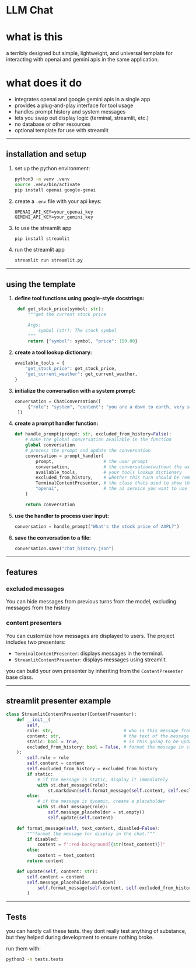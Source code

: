 # LLM Chat

# what is this

a terribly designed but simple, lightweight, and universal template for interacting with openai and gemini apis in the same application.

# what does it do

* integrates openai and google gemini apis in a single app
* provides a plug-and-play interface for tool usage
* handles prompt history and system messages
* lets you swap out display logic (terminal, streamlit, etc.)
* no database or other resources
* optional template for use with streamlit

---

## installation and setup

1. set up the python environment:

   ```sh
   python3 -m venv .venv
   source .venv/bin/activate
   pip install openai google-genai
   ```

2. create a `.env` file with your api keys:

   ```env
   OPENAI_API_KEY=your_openai_key
   GEMINI_API_KEY=your_gemini_key
   ```

3. to use the streamlit app 
    ```sh
    pip install streamlit
    ```

4. run the streamlit app
    ```sh
    streamlit run streamlit.py
    ```


---

## using the template

1. **define tool functions using google-style docstrings:**

   ```py
    def get_stock_price(symbol: str):
        """get the current stock price

        Args:
            symbol (str): The stock symbol
        """
        return {"symbol": symbol, "price": 150.00}
   ```

2. **create a tool lookup dictionary:**

   ```py
   available_tools = {
       "get_stock_price": get_stock_price,
       "get_current_weather": get_current_weather,
   }
   ```

3. **initialize the conversation with a system prompt:**

   ```py
   conversation = ChatConversation([
        {"role": "system", "content": "you are a down to earth, very simple person, dont get too wordy. just be chill, you know the drill"}
    ])
   ```

4. **create a prompt handler function:**

    ```py
    def handle_prompt(prompt: str, excluded_from_history=False):
        # make the global conversation available in the function
        global conversation
        # process the prompt and update the conversation
        conversation = prompt_handler(
            prompt,                   # the user prompt
            conversation,             # the conversation(without the user prompt)
            available_tools,          # your tools lookup dictionary
            excluded_from_history,    # whether this turn should be remembered
            TerminalContentPresenter, # the class thats used to show the messages to the user
            "openai",                 # the ai service you want to use
        )

        return conversation
    ```

5. **use the handler to process user input:**

   ```py
   conversation = handle_prompt("What's the stock price of AAPL?")
   ```

6. **save the conversation to a file:**

   ```py
   conversation.save("chat_history.json")
   ```

---

## features

### excluded messages

You can hide messages from previous turns from the model, excluding messages from the history


### content presenters

You can customize how messages are displayed to users. The project includes two presenters:

* `TerminalContentPresenter`: displays messages in the terminal.
* `StreamlitContentPresenter`: displays messages using streamlit.

you can build your own presenter by inheriting from the `ContentPresenter` base class.

---

## streamlit presenter example

```py
class StreamlitContentPresenter(ContentPresenter):
    def __init__(
        self,
        role: str,                           # who is this message from
        content: str,                        # the text of the message
        static: bool = True,                 # is this going to be updated?
        excluded_from_history: bool = False, # format the message in streamlit
    ):
        self.role = role
        self.content = content
        self.excluded_from_history = excluded_from_history
        if static:
            # if the message is static, display it immediately
            with st.chat_message(role):
                st.markdown(self.format_message(self.content, self.excluded_from_history))
        else:
            # if the message is dynamic, create a placeholder
            with st.chat_message(role):
                self.message_placeholder = st.empty()
                self.update(self.content)

    def format_message(self, text_content, disabled=False):
        """format the message for display in the chat."""
        if disabled:
            content = f":red-background[{str(text_content)}]"
        else:
            content = text_content
        return content

    def update(self, content: str):
        self.content = content
        self.message_placeholder.markdown(
            self.format_message(self.content, self.excluded_from_history)
        )
```

---

## Tests

you can hardly call these tests. they dont really test anything of substance, but they helped during development to ensure nothing broke.

run them with:

```sh
python3 -m tests.tests
```
